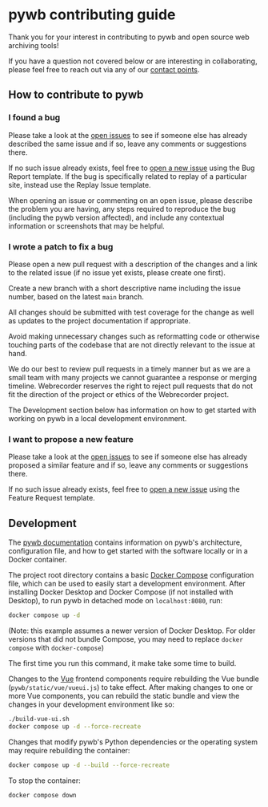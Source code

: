 # pywb contributing guide

Thank you for your interest in contributing to pywb and open source web archiving tools!

If you have a question not covered below or are interesting in collaborating, please feel free to reach out via any of our [contact points](https://webrecorder.net/contact).

## How to contribute to pywb

### I found a bug

Please take a look at the [open issues](https://github.com/webrecorder/pywb/issues) to see if someone else has already described the same issue and if so, leave any comments or suggestions there.

If no such issue already exists, feel free to [open a new issue](https://github.com/webrecorder/pywb/issues/new/choose) using the Bug Report template. If the bug is specifically related to replay of a particular site, instead use the Replay Issue template.

When opening an issue or commenting on an open issue, please describe the problem you are having, any steps required to reproduce the bug (including the pywb version affected), and include any contextual information or screenshots that may be helpful.

### I wrote a patch to fix a bug

Please open a new pull request with a description of the changes and a link to the related issue (if no issue yet exists, please create one first).

Create a new branch with a short descriptive name including the issue number, based on the latest `main` branch.

All changes should be submitted with test coverage for the change as well as updates to the project documentation if appropriate.

Avoid making unnecessary changes such as reformatting code or otherwise touching parts of the codebase that are not directly relevant to the issue at hand.

We do our best to review pull requests in a timely manner but as we are a small team with many projects we cannot guarantee a response or merging timeline. Webrecorder reserves the right to reject pull requests that do not fit the direction of the project or ethics of the Webrecorder project.

The Development section below has information on how to get started with working on pywb in a local development environment.

### I want to propose a new feature

Please take a look at the [open issues](https://github.com/webrecorder/pywb/issues) to see if someone else has already proposed a similar feature and if so, leave any comments or suggestions there.

If no such issue already exists, feel free to [open a new issue](https://github.com/webrecorder/pywb/issues/new/choose) using the Feature Request template.

## Development

The [pywb documentation](https://pywb.readthedocs.io/en/latest/) contains information on pywb's architecture, configuration file, and how to get started with the software locally or in a Docker container.

The project root directory contains a basic [Docker Compose](https://docs.docker.com/compose/) configuration file, which can be used to easily start a development environment. After installing Docker Desktop and Docker Compose (if not installed with Desktop), to run pywb in detached mode on `localhost:8080`, run:

```bash
docker compose up -d
```

(Note: this example assumes a newer version of Docker Desktop. For older versions that did not bundle Compose, you may need to replace `docker compose` with `docker-compose`)

The first time you run this command, it make take some time to build.

Changes to the [Vue](https://vuejs.org/) frontend components require rebuilding the Vue bundle (`pywb/static/vue/vueui.js`) to take effect. After making changes to one or more Vue components, you can rebuild the static bundle and view the changes in your development environment like so:

```bash
./build-vue-ui.sh
docker compose up -d --force-recreate
```

Changes that modify pywb's Python dependencies or the operating system may require rebuilding the container:

```bash
docker compose up -d --build --force-recreate
```

To stop the container:

```bash
docker compose down
```
